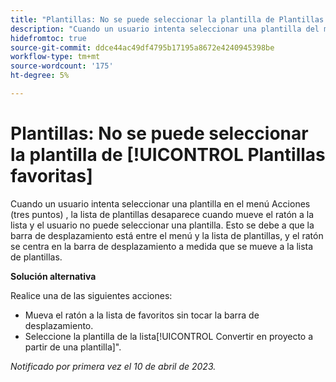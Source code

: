 ```yaml
---
title: "Plantillas: No se puede seleccionar la plantilla de Plantillas favoritas"
description: "Cuando un usuario intenta seleccionar una plantilla del menú Acciones (tres puntos) , la lista de plantillas desaparece cuando mueve el ratón a la lista y el usuario no puede seleccionar una plantilla. Esto se debe a que la barra de desplazamiento está entre el menú y la lista de plantillas, y el ratón se centra en la barra de desplazamiento a medida que se mueve a la lista de plantillas."
hidefromtoc: true
source-git-commit: ddce44ac49df4795b17195a8672e4240945398be
workflow-type: tm+mt
source-wordcount: '175'
ht-degree: 5%

---
```



# Plantillas: No se puede seleccionar la plantilla de [!UICONTROL Plantillas favoritas]

Cuando un usuario intenta seleccionar una plantilla en el menú Acciones (tres puntos) , la lista de plantillas desaparece cuando mueve el ratón a la lista y el usuario no puede seleccionar una plantilla. Esto se debe a que la barra de desplazamiento está entre el menú y la lista de plantillas, y el ratón se centra en la barra de desplazamiento a medida que se mueve a la lista de plantillas.

**Solución alternativa**

Realice una de las siguientes acciones:

* Mueva el ratón a la lista de favoritos sin tocar la barra de desplazamiento.
* Seleccione la plantilla de la lista[!UICONTROL Convertir en proyecto a partir de una plantilla]&quot;.

_Notificado por primera vez el 10 de abril de 2023._

